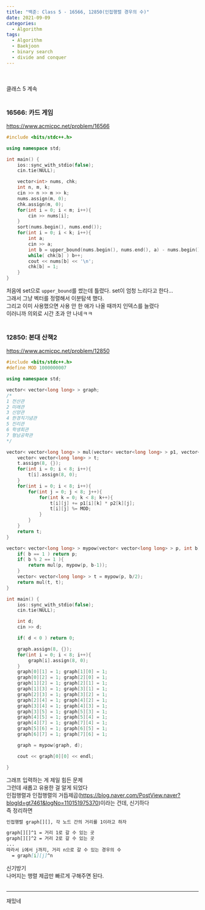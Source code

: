```yaml
---
title: "백준: Class 5 - 16566, 12850(인접행렬 경우의 수)"
date: 2021-09-09
categories:
  - Algorithm
tags:
  - Algorithm
  - Baekjoon
  - binary search
  - divide and conquer
---
```


<br></br>
클래스 5 계속
<br></br>

### 16566: 카드 게임
https://www.acmicpc.net/problem/16566
```cpp
#include <bits/stdc++.h>

using namespace std;

int main() {
    ios::sync_with_stdio(false);
    cin.tie(NULL);

    vector<int> nums, chk;
    int n, m, k;
    cin >> n >> m >> k;
    nums.assign(m, 0);
    chk.assign(m, 0);
    for(int i = 0; i < m; i++){
        cin >> nums[i];
    }
    sort(nums.begin(), nums.end());
    for(int i = 0; i < k; i++){
        int a;
        cin >> a;
        int b = upper_bound(nums.begin(), nums.end(), a) - nums.begin();
        while( chk[b] ) b++;
        cout << nums[b] << '\n';
        chk[b] = 1;
    }
}
```
처음에 set으로 `upper_bound`를 썼는데 틀렸다. set이 엄청 느리다고 한다...  
그래서 그냥 벡터를 정렬해서 이분탐색 했다.  
그리고 이미 사용했으면 사용 안 한 애가 나올 때까지 인덱스를 늘렸다  
이러니까 의외로 시간 초과 안 나네ㅋㅋ
<br></br>

### 12850: 본대 산책2
https://www.acmicpc.net/problem/12850
```cpp
#include <bits/stdc++.h>
#define MOD 1000000007

using namespace std;

vector< vector<long long> > graph;
/*
1 전산관
2 미래관
3 신양관
4 한경직기념관
5 진리관
6 학생회관
7 형남공학관
*/

vector< vector<long long> > mul(vector< vector<long long> > p1, vector< vector<long long> > p2){
    vector< vector<long long> > t;
    t.assign(8, {});
    for(int i = 0; i < 8; i++){
        t[i].assign(8, 0);
    }
    for(int i = 0; i < 8; i++){
        for(int j = 0; j < 8; j++){
            for(int k = 0; k < 8; k++){
                t[i][j] += p1[i][k] * p2[k][j];
                t[i][j] %= MOD;
            }
        }
    }
    return t;
}

vector< vector<long long> > mypow(vector< vector<long long> > p, int b){
    if( b == 1 ) return p;
    if( b % 2 == 1 ){
        return mul(p, mypow(p, b-1));
    }
    vector< vector<long long> > t = mypow(p, b/2);
    return mul(t, t);
}

int main() {
    ios::sync_with_stdio(false);
    cin.tie(NULL);

    int d;
    cin >> d;

    if( d < 0 ) return 0;

    graph.assign(8, {});
    for(int i = 0; i < 8; i++){
        graph[i].assign(8, 0);
    }
    graph[0][1] = 1; graph[1][0] = 1;
    graph[0][2] = 1; graph[2][0] = 1;
    graph[1][2] = 1; graph[2][1] = 1;
    graph[1][3] = 1; graph[3][1] = 1;
    graph[2][3] = 1; graph[3][2] = 1;
    graph[2][4] = 1; graph[4][2] = 1;
    graph[3][4] = 1; graph[4][3] = 1;
    graph[3][5] = 1; graph[5][3] = 1;
    graph[4][5] = 1; graph[5][4] = 1;
    graph[4][7] = 1; graph[7][4] = 1;
    graph[5][6] = 1; graph[6][5] = 1;
    graph[6][7] = 1; graph[7][6] = 1;

    graph = mypow(graph, d);

    cout << graph[0][0] << endl;

}
```
그래프 입력하는 게 제일 힘든 문제  
그런데 새롭고 유용한 걸 알게 되었다  
인접행렬과 인접행렬의 거듭제곱(https://blog.naver.com/PostView.naver?blogId=gt7461&logNo=110151975370)이라는 건데, 신기하다  
즉 정리하면
```md
인접행렬 graph[][], 각 노드 간의 거리를 1이라고 하자

graph[][]^1 = 거리 1로 갈 수 있는 곳  
graph[][]^2 = 거리 2로 갈 수 있는 곳  
...
따라서 i에서 j까지, 거리 n으로 갈 수 있는 경우의 수
  = graph[i][j]^n  
```
신기방기  
나머지는 행렬 제곱만 빠르게 구해주면 된다.
<br></br>

---
재밌네
<br></br>
